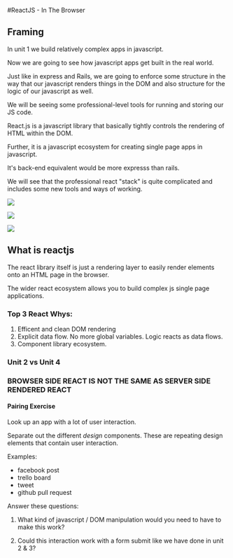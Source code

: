 #ReactJS - In The Browser

## Framing
In unit 1 we build relatively complex apps in javascript.

Now we are going to see how javascript apps get built in the real world.

Just like in express and Rails, we are going to enforce some structure in the way that our javascript renders things in the DOM and also structure for the logic of our javascript as well.

We will be seeing some professional-level tools for running and storing our JS code.

React.js is a javascript library that basically tightly controls the rendering of HTML within the DOM.

Further, it is a javascript ecosystem for creating single page apps in javascript.

It's back-end equivalent would be more expresss than rails.

We will see that the professional react "stack" is quite complicated and includes some new tools and ways of working.

![](https://github.com/wdi-sg/gitbook-2019/blob/master/images/trello.png?raw=true)

![](https://github.com/wdi-sg/gitbook-2019/blob/master/images/fb.jpg?raw=true)

![](https://github.com/wdi-sg/gitbook-2019/blob/master/images/gmail.jpg?raw=true)

## What is reactjs
The react library itself is just a rendering layer to easily render elements onto an HTML page in the browser.

The wider react ecosystem allows you to build complex js single page applications.


### Top 3 React Whys:

1. Efficent and clean DOM rendering
2. Explicit data flow. No more global variables. Logic reacts as data flows.
3. Component library ecosystem.

### Unit 2 vs Unit 4

### BROWSER SIDE REACT IS NOT THE SAME AS SERVER SIDE RENDERED REACT

#### Pairing Exercise
Look up an app with a lot of user interaction.

Separate out the different *design* components. These are repeating design elements that contain user interaction.

Examples:
- facebook post
- trello board
- tweet
- github pull request

Answer these questions:

1. What kind of javascript / DOM manipulation would you need to have to make this work?

2. Could this interaction work with a form submit like we have done in unit 2 & 3?








